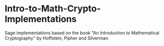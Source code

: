 # Intro-to-Math-Crypto-Implementations
Sage implementations based on the book "An Introduction to Mathematical Cryptography" by Hoffstein, Pipher and Silverman. 
